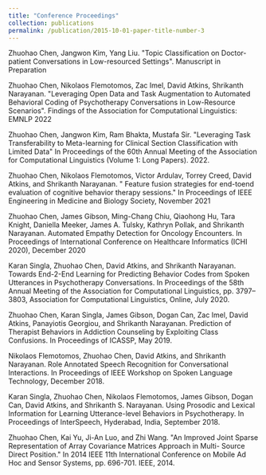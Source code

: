 ```yaml
---
title: "Conference Proceedings"
collection: publications
permalink: /publication/2015-10-01-paper-title-number-3
---
```

Zhuohao Chen, Jangwon Kim, Yang Liu. "Topic Classification on Doctor-patient Conversations in Low-resourced Settings". Manuscript in
Preparation

Zhuohao Chen, Nikolaos Flemotomos, Zac Imel, David Atkins, Shrikanth Narayanan. "Leveraging Open Data and Task Augmentation to
Automated Behavioral Coding of Psychotherapy Conversations in Low-Resource Scenarios". Findings of the Association for Computational
Linguistics: EMNLP 2022

Zhuohao Chen, Jangwon Kim, Ram Bhakta, Mustafa Sir. "Leveraging Task Transferability to Meta-learning for Clinical Section Classification with
Limited Data" In Proceedings of the 60th Annual Meeting of the Association for Computational Linguistics (Volume 1: Long Papers). 2022.

Zhuohao Chen, Nikolaos Flemotomos, Victor Ardulav, Torrey Creed, David Atkins, and Shrikanth Narayanan. " Feature fusion strategies for end-toend
evaluation of cognitive behavior therapy sessions." In Proceedings of IEEE Engineering in Medicine and Biology Society, November 2021

Zhuohao Chen, James Gibson, Ming-Chang Chiu, Qiaohong Hu, Tara Knight, Daniella Meeker, James A. Tulsky, Kathryn Pollak, and Shrikanth
Narayanan. Automated Empathy Detection for Oncology Encounters. In Proceedings of International Conference on Healthcare Informatics (ICHI
2020), December 2020

Karan Singla, Zhuohao Chen, David Atkins, and Shrikanth Narayanan. Towards End-2-End Learning for Predicting Behavior Codes from Spoken
Utterances in Psychotherapy Conversations. In Proceedings of the 58th Annual Meeting of the Association for Computational Linguistics, pp. 3797–
3803, Association for Computational Linguistics, Online, July 2020.

Zhuohao Chen, Karan Singla, James Gibson, Dogan Can, Zac Imel, David Atkins, Panayiotis Georgiou, and Shrikanth Narayanan. Prediction of
Therapist Behaviors in Addiction Counseling by Exploiting Class Confusions. In Proceedings of ICASSP, May 2019.

Nikolaos Flemotomos, Zhuohao Chen, David Atkins, and Shrikanth Narayanan. Role Annotated Speech Recognition for Conversational
Interactions. In Proceedings of IEEE Workshop on Spoken Language Technology, December 2018.

Karan Singla, Zhuohao Chen, Nikolaos Flemotomos, James Gibson, Dogan Can, David Atkins, and Shrikanth S. Narayanan. Using Prosodic and
Lexical Information for Learning Utterance-level Behaviors in Psychotherapy. In Proceedings of InterSpeech, Hyderabad, India, September 2018.

Zhuohao Chen, Kai Yu, Ji-An Luo, and Zhi Wang. "An Improved Joint Sparse Representation of Array Covariance Matrices Approach in Multi-
Source Direct Position." In 2014 IEEE 11th International Conference on Mobile Ad Hoc and Sensor Systems, pp. 696-701. IEEE, 2014.